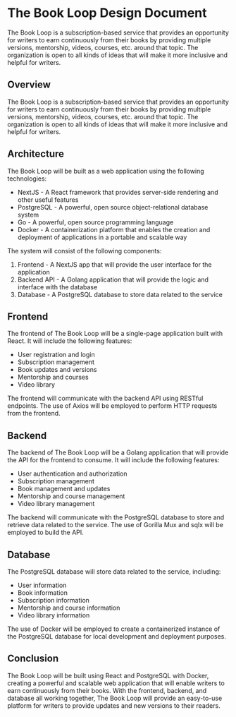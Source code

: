 # The Book Loop Design Document

The Book Loop is a subscription-based service that provides an opportunity for writers to earn continuously from their books by providing multiple versions, mentorship, videos, courses, etc. around that topic. The organization is open to all kinds of ideas that will make it more inclusive and helpful for writers.

## Overview

The Book Loop is a subscription-based service that provides an opportunity for writers to earn continuously from their books by providing multiple versions, mentorship, videos, courses, etc. around that topic. The organization is open to all kinds of ideas that will make it more inclusive and helpful for writers.

## Architecture

The Book Loop will be built as a web application using the following technologies:

- NextJS - A React framework that provides server-side rendering and other useful features
- PostgreSQL - A powerful, open source object-relational database system
- Go - A powerful, open source programming language
- Docker - A containerization platform that enables the creation and deployment of applications in a portable and scalable way

The system will consist of the following components:

1. Frontend - A NextJS app that will provide the user interface for the application
2. Backend API - A Golang application that will provide the logic and interface with the database
3. Database - A PostgreSQL database to store data related to the service

## Frontend

The frontend of The Book Loop will be a single-page application built with React. It will include the following features:

- User registration and login
- Subscription management
- Book updates and versions
- Mentorship and courses
- Video library

The frontend will communicate with the backend API using RESTful endpoints. The use of Axios will be employed to perform HTTP requests from the frontend.

## Backend

The backend of The Book Loop will be a Golang application that will provide the API for the frontend to consume. It will include the following features:

- User authentication and authorization
- Subscription management
- Book management and updates
- Mentorship and course management
- Video library management

The backend will communicate with the PostgreSQL database to store and retrieve data related to the service. The use of Gorilla Mux and sqlx will be employed to build the API.

## Database

The PostgreSQL database will store data related to the service, including:

- User information
- Book information
- Subscription information
- Mentorship and course information
- Video library information

The use of Docker will be employed to create a containerized instance of the PostgreSQL database for local development and deployment purposes.

## Conclusion

The Book Loop will be built using React and PostgreSQL with Docker, creating a powerful and scalable web application that will enable writers to earn continuously from their books. With the frontend, backend, and database all working together, The Book Loop will provide an easy-to-use platform for writers to provide updates and new versions to their readers.
